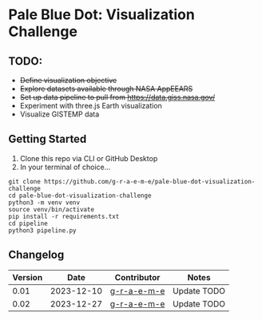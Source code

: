 # Pale Blue Dot: Visualization Challenge

## TODO:
- ~~Define visualization objective~~
- ~~Explore datasets available through NASA AppEEARS~~
- ~~Set up data pipeline to pull from https://data.giss.nasa.gov/~~
- Experiment with three.js Earth visualization
- Visualize GISTEMP data

## Getting Started

1. Clone this repo via CLI or GitHub Desktop
2. In your terminal of choice...

```
git clone https://github.com/g-r-a-e-m-e/pale-blue-dot-visualization-challenge
cd pale-blue-dot-visualization-challenge
python3 -m venv venv
source venv/bin/activate
pip install -r requirements.txt
cd pipeline
python3 pipeline.py
```


## Changelog
| Version | Date | Contributor | Notes |
|---|---|---|---|
| 0.01 | 2023-12-10 | [g-r-a-e-m-e](https://github.com/g-r-a-e-m-e) | Update TODO |
| 0.02 | 2023-12-27 | [g-r-a-e-m-e](https://github.com/g-r-a-e-m-e) | Update TODO |
